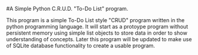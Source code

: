 #A Simple Python C.R.U.D. "To-Do List" program.

This program is a simple To-Do List style "CRUD" program written in the python programming language. It will start as a protoype program without persistent memory using simple list objects to store data in order to show understanding of concepts. Later this program will be updated to make use of SQLite database functionality to create a usable program. 
